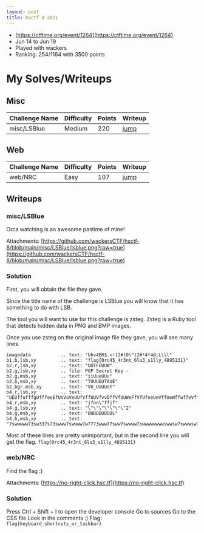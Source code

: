 ```yaml
---
layout: post
title: hsctf 8 2021
---
```


- [https://ctftime.org/event/1264](https://ctftime.org/event/1264)
- Jun 14 to Jun 19
- Played with wackers
- Ranking: 254/1164 with 3500 points

# My Solves/Writeups

## Misc

| Challenge Name | Difficulty | Points | Writeup |
|---|---|---|---|
| misc/LSBlue | Medium | 220 | [jump](#misc/LSBlue) |

## Web

| Challenge Name | Difficulty | Points | Writeup |
|---|---|---|---|
| web/NRC | Easy | 107 | [jump](#web/NRC) |

## Writeups
### misc/LSBlue

Orca watching is an awesome pastime of mine!

Attachments: [https://github.com/wackersCTF/hsctf-8/blob/main/misc/LSBlue/lsblue.png?raw=true](https://github.com/wackersCTF/hsctf-8/blob/main/misc/LSBlue/lsblue.png?raw=true)

### Solution
First, you will obtain the file they gave.

Since the title name of the challenge is LSBlue you will know that it has something to do with LSB.

The tool you will want to use for this challenge is zsteg.
Zsteg is a Ruby tool that detects hidden data in PNG and BMP images.

Once you use zsteg on the original image file they gave, you will see many lines.

```
imagedata           .. text: "Uhv4BR$.<!(2#(0\"(2#*4*4@;L\\l"
b1,b,lsb,xy         .. text: "flag{0rc45_4r3nt_6lu3_s1lly_4895131}"
b2,r,lsb,xy         .. text: "UUTFUUUW"
b2,g,lsb,xy         .. file: PGP Secret Key -
b2,g,msb,xy         .. text: "iiUueUUu"
b2,b,msb,xy         .. text: "TUUUEUTAUE"
b2,bgr,msb,xy       .. text: "VU_UUUUeY"
b4,r,lsb,xy         .. text: "UEUffufffgUfffeeEfUVVuVeUUfVffUUVfvvDffVfUUWeFfVfUfeeUeVffUeWffwffeVffeffVfefffvfUEeffffeUgUUUffVeVeUUVfffUfUfeUWvffVefefUfvfgUUVffgeUvfUUfgffeVeVgfffUUUUUUUUUUUVehveUfUVfegeUUUUVgeUVggeUUUUUUUUUUUeVgvVUUUvUEUVvVuUUUfeUUUVvfVffffVfffeVfgeUUUUUUUVffeUUUUVeV"
b4,r,msb,xy         .. text: "jfnn\"ffjf"
b4,g,lsb,xy         .. text: "\"\"\"\"\"\"\"2"
b4,g,msb,xy         .. text: "DHDDDDDDDL"
b4,b,msb,xy         .. text: "7swwwww73sw337s73swww7swwww7w7773www77sww7swwww7swwwwwwwwswwsw7swwwsw7s7ww77sswwwww7wwwww7sww7333s333swww7333s7s"
```

Most of these lines are pretty unimportant, but in the second line you will get the flag. ```flag{0rc45_4r3nt_6lu3_s1lly_4895131}```

### web/NRC

Find the flag :)

Attachments: [https://no-right-click.hsc.tf](https://no-right-click.hsc.tf)

### Solution
Press Ctrl + Shift + I to open the developer console
Go to sources
Go to the CSS file
Look in the comments :)
Flag: ```flag{keyboard_shortcuts_or_taskbar}```
